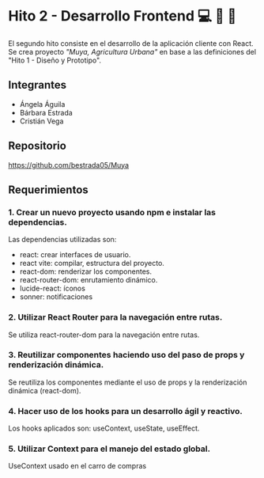 # Hito 2 - Desarrollo Frontend 💻 🌻 🌴

El segundo hito consiste en el desarrollo de la aplicación cliente con React.
Se crea proyecto _"Muya, Agricultura Urbana"_ en base a las definiciones del
"Hito 1 - Diseño y Prototipo".

## Integrantes

- Ángela Águila
- Bárbara Estrada
- Cristián Vega

## Repositorio

https://github.com/bestrada05/Muya

## Requerimientos

### 1. Crear un nuevo proyecto usando npm e instalar las dependencias.

Las dependencias utilizadas son:

- react: crear interfaces de usuario.
- react vite: compilar, estructura del proyecto.
- react-dom: renderizar los componentes.
- react-router-dom: enrutamiento dinámico.
- lucide-react: íconos
- sonner: notificaciones

### 2. Utilizar React Router para la navegación entre rutas.

Se utiliza react-router-dom para la navegación entre rutas.

### 3. Reutilizar componentes haciendo uso del paso de props y renderización dinámica.

Se reutiliza los componentes mediante el uso de props y la renderización dinámica (react-dom).

### 4. Hacer uso de los hooks para un desarrollo ágil y reactivo.

Los hooks aplicados son: useContext, useState, useEffect.

### 5. Utilizar Context para el manejo del estado global.

UseContext usado en el carro de compras
